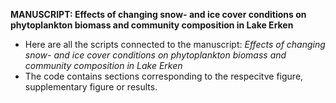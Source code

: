 **MANUSCRIPT: Effects of changing snow- and ice cover conditions on phytoplankton biomass and community composition in Lake Erken**
- Here are all the scripts connected to the manuscript: _Effects of changing snow- and ice cover conditions on phytoplankton biomass and community composition in Lake Erken_
- The code contains sections corresponding to the respecitve figure, supplementary figure or results.
